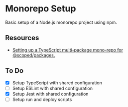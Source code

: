 # Monorepo Setup

Basic setup of a Node.js monorepo project using npm.

## Resources

- [Setting up a TypeScript multi-package mono-repo for @scoped/packages.](https://blog.frankdejonge.nl/setting-up-a-typescript-mono-repo-for-scoped-packages/)

## To Do

- [x] Setup TypeScript with shared configuration
- [ ] Setup ESLint with shared configuration
- [x] Setup Jest with shared configuration
- [ ] Setup run and deploy scripts
